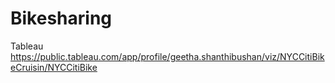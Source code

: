 # Bikesharing
Tableau
https://public.tableau.com/app/profile/geetha.shanthibushan/viz/NYCCitiBikeCruisin/NYCCitiBike
